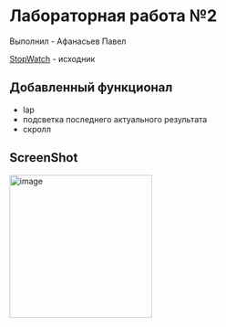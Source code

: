 # Лабораторная работа №2
Выполнил - Афанасьев Павел

[StopWatch](https://github.com/ISTU-PO-ANDROID/Stopwatch/tree/viewBinding) - исходник

## Добавленный функционал

- lap
- подсветка последнего актуального результата
- скролл 

## ScreenShot
<img src="https://github.com/user-attachments/assets/72deffda-44ec-4f3d-ac7f-bff146aa1083" alt="image" width="250">
